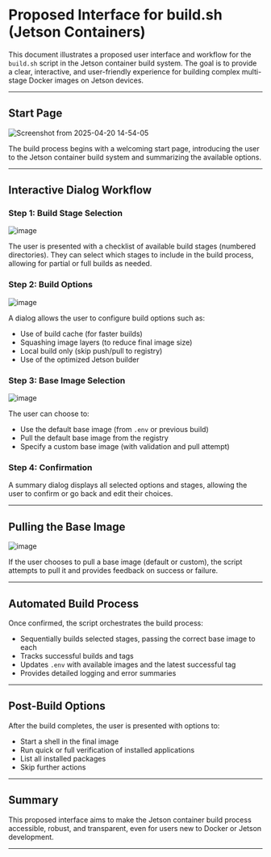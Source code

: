 # Proposed Interface for build.sh (Jetson Containers)

This document illustrates a proposed user interface and workflow for the `build.sh` script in the Jetson container build system. The goal is to provide a clear, interactive, and user-friendly experience for building complex multi-stage Docker images on Jetson devices.

---

## Start Page

![Screenshot from 2025-04-20 14-54-05](https://github.com/user-attachments/assets/aa9080d3-a6c9-441b-9a7f-44649ad5d3f8)

The build process begins with a welcoming start page, introducing the user to the Jetson container build system and summarizing the available options.

---

## Interactive Dialog Workflow

### Step 1: Build Stage Selection

![image](https://github.com/user-attachments/assets/af3765f6-3d56-4f9a-9b89-9f4f610377b9)

The user is presented with a checklist of available build stages (numbered directories). They can select which stages to include in the build process, allowing for partial or full builds as needed.

### Step 2: Build Options

![image](https://github.com/user-attachments/assets/9609709d-f49e-45cd-b027-895c1c7c83f4)

A dialog allows the user to configure build options such as:
- Use of build cache (for faster builds)
- Squashing image layers (to reduce final image size)
- Local build only (skip push/pull to registry)
- Use of the optimized Jetson builder

### Step 3: Base Image Selection

![image](https://github.com/user-attachments/assets/44a9b88b-143a-40c4-ae2b-cd7d1a302525)

The user can choose to:
- Use the default base image (from `.env` or previous build)
- Pull the default base image from the registry
- Specify a custom base image (with validation and pull attempt)

### Step 4: Confirmation

A summary dialog displays all selected options and stages, allowing the user to confirm or go back and edit their choices.

---

## Pulling the Base Image

![image](https://github.com/user-attachments/assets/55af5c86-222f-415d-aea8-b090dd4d9833)

If the user chooses to pull a base image (default or custom), the script attempts to pull it and provides feedback on success or failure.

---

## Automated Build Process

Once confirmed, the script orchestrates the build process:
- Sequentially builds selected stages, passing the correct base image to each
- Tracks successful builds and tags
- Updates `.env` with available images and the latest successful tag
- Provides detailed logging and error summaries

---

## Post-Build Options

After the build completes, the user is presented with options to:
- Start a shell in the final image
- Run quick or full verification of installed applications
- List all installed packages
- Skip further actions

---

## Summary

This proposed interface aims to make the Jetson container build process accessible, robust, and transparent, even for users new to Docker or Jetson development.

---

<!--
# File location diagram:
# jetc/                          <- Main project folder
# ├── proposed-app-build-sh.md   <- THIS FILE
# ├── buildx/                    <- Build system and scripts
# └── ...                        <- Other project files
#
# Description: Proposed interactive UI and workflow for build.sh script, including dialogs, options, and user experience.
# Author: Mr K / GitHub Copilot
# COMMIT-TRACKING: UUID-20250422-064000-PRPB
-->
